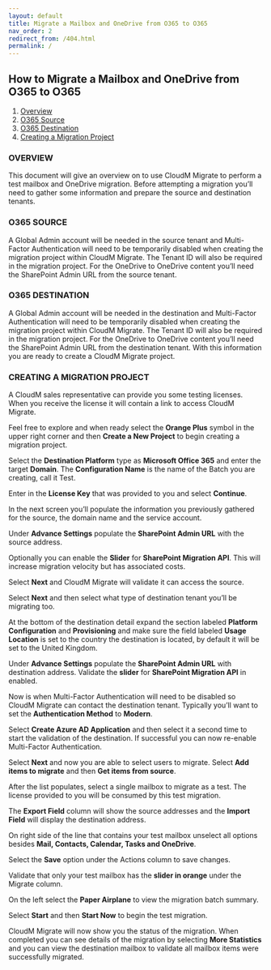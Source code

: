 ```yaml
---
layout: default
title: Migrate a Mailbox and OneDrive from O365 to O365
nav_order: 2
redirect_from: /404.html
permalink: /
---
```



## How to Migrate a Mailbox and OneDrive from O365 to O365

1. [Overview](#overview)
2. [O365 Source](#source)
3. [O365 Destination](#destination)
4. [Creating a Migration Project](#project)


### OVERVIEW<a name="Overview"></a>

This document will give an overview on to use CloudM Migrate to perform a test mailbox and OneDrive migration. Before attempting a migration you’ll need to gather some information and prepare the source and destination tenants. 

### O365 SOURCE<a name="source"></a>

A Global Admin account will be needed in the source tenant and Multi-Factor Authentication will need to be temporarily disabled when creating the migration project within CloudM Migrate. The Tenant ID will also be required in the migration project. For the OneDrive to OneDrive content you’ll need the SharePoint Admin URL from the source tenant.

### O365 DESTINATION<a name="destination"></a>

A Global Admin account will be needed in the destination and Multi-Factor Authentication will need to be temporarily disabled when creating the migration project within CloudM Migrate. The Tenant ID will also be required in the migration project. For the OneDrive to OneDrive content you’ll need the SharePoint Admin URL from the destination tenant.
With this information you are ready to create a CloudM Migrate project. 

### CREATING A MIGRATION PROJECT<a name="project"></a>

A CloudM sales representative can provide you some testing licenses. When you receive the license it will contain a link to access CloudM Migrate. 

Feel free to explore and when ready select the **Orange Plus** symbol in the upper right corner and then **Create a New Project** to begin creating a migration project. 

Select the **Destination Platform** type as **Microsoft Office 365** and enter the target **Domain**. The **Configuration Name** is the name of the Batch you are creating, call it Test.

Enter in the **License Key** that was provided to you and select **Continue**. 

In the next screen you’ll populate the information you previously gathered for the source, the domain name and the service account. 

Under **Advance Settings** populate the **SharePoint Admin URL** with the source address.

Optionally you can enable the **Slider** for **SharePoint Migration API**. This will increase migration velocity but has associated costs. 

Select **Next** and CloudM Migrate will validate it can access the source. 

Select **Next** and then select what type of destination tenant you’ll be migrating too. 

At the bottom of the destination detail expand the section labeled **Platform Configuration** and **Provisioning** and make sure the field labeled **Usage Location** is set to the country the destination is located, by default it will be set to the United Kingdom. 

Under **Advance Settings** populate the **SharePoint Admin URL** with destination address. Validate the **slider** for **SharePoint Migration API** in enabled. 

Now is when Multi-Factor Authentication will need to be disabled so CloudM Migrate can contact the destination tenant. Typically you’ll want to set the **Authentication Method** to **Modern**. 

Select **Create Azure AD Application** and then select it a second time to start the validation of the destination. If successful you can now re-enable Multi-Factor Authentication. 

Select **Next** and now you are able to select users to migrate. Select **Add items to migrate** and then **Get items from source**. 

After the list populates, select a single mailbox to migrate as a test. The license provided to you will be consumed by this test migration. 

The **Export Field** column will show the source addresses and the **Import Field** will display the destination address. 

On right side of the line that contains your test mailbox unselect all options besides **Mail, Contacts, Calendar, Tasks and OneDrive**.

Select the **Save** option under the Actions column to save changes.

Validate that only your test mailbox has the **slider in orange** under the Migrate column. 

On the left select the **Paper Airplane** to view the migration batch summary. 

Select **Start** and then **Start Now** to begin the test migration. 

CloudM Migrate will now show you the status of the migration. When completed you can see details of the migration by selecting **More Statistics** and you can view the destination mailbox to validate all mailbox items were successfully migrated. 


